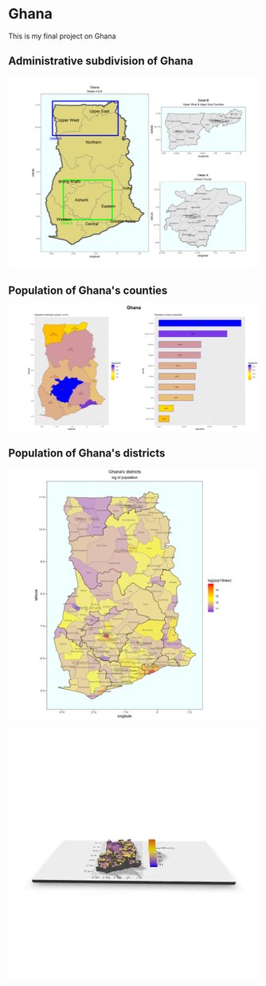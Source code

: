 # Ghana

This is my final project on Ghana

## Administrative subdivision of Ghana
![](Second.png)

## Population of Ghana's counties
![](GHANA_Task11.png)


## Population of Ghana's districts

![](Districts.png)

  ![](3dgif.gif)
